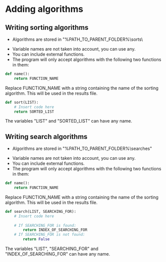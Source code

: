 # Adding algorithms

## Writing sorting algorithms
- Algorithms are stored in "%PATH_TO_PARENT_FOLDER%\sorts\ 
>
- Variable names are not taken into account, you can use any.
- You can include external functions.
- The program will only accept algorithms with the following two functions in them:

```py
def name():
    return FUNCTION_NAME
```
Replace FUNCTION_NAME with a string containing the name of the sorting algorithm. This will be used in the results file.
>
```py
def sort(LIST):
    # Insert code here
    return SORTED_LIST
```
The variables "LIST" and "SORTED_LIST" can have any name.

## Writing search algorithms
- Algorithms are stored in "%PATH_TO_PARENT_FOLDER%\searches\"
>
- Variable names are not taken into account, you can use any.
- You can include external functions.
- The program will only accept algorithms with the following two functions in them:

```py
def name():
    return FUNCTION_NAME
```
Replace FUNCTION_NAME with a string containing the name of the sorting algorithm. This will be used in the results file.
>
```py
def search(LIST, SEARCHING_FOR):
    # Insert code here
    
    # If SEARCHING_FOR is found:
        return INDEX_OF_SEARCHING_FOR
    # If SEARCHING_FOR is not found:
        return False
```
The variables "LIST", "SEARCHING_FOR" and "INDEX_OF_SEARCHING_FOR" can have any name.